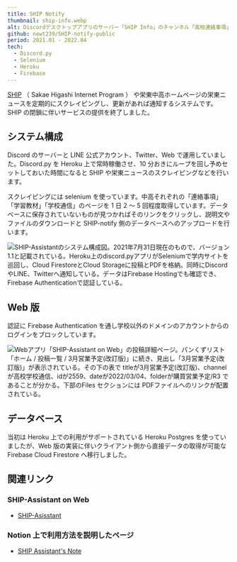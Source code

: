 ```yaml
---
title: SHIP Notify
thumbnail: ship-info.webp
alt: Discordデスクトップアプリのサーバー「SHIP Info」のチャンネル「高校連絡事項」を表示したスクリーンショット。左側のナビゲーションにはカテゴリー別チャンネルが並び、メッセージエリアにはBOT「SHIP-Assistant」が「高校1年 日帰り校外学習の目的地変更について」や「第42回 卒業証書授与式 ライブ配信」など学内連絡をカード形式で投稿している。
github: newt239/SHIP-notify-public
period: 2021.01 - 2022.04
tech:
  - Discord.py
  - Selenium
  - Heroku
  - Firebase
---
```


<a href="https://ship.sakae-higashi.jp/" target="_blank">SHIP</a> （ Sakae Higashi Internet Program ） や栄東中高ホームページの栄東ニュースを定期的にスクレイピングし、更新があれば通知するシステムです。SHIP の閉鎖に伴いサービスの提供を終了しました。

<!--more-->

## システム構成

Discord のサーバーと LINE 公式アカウント、Twitter、Web で運用していました。Discord.py を Heroku 上で常時稼働させ、10 分おきにループを回し予めセットしておいた時間になると SHIP や栄東ニュースのスクレイピングなどを行います。

スクレイピングには selenium を使っています。中高それぞれの「連絡事項」「学習教材」「学校通信」のページを 1 日 2 ～ 5 回程度取得しています。データベースに保存されていないものが見つかればそのリンクをクリックし、説明文やファイルのダウンロードと SHIP-notify 側のデータベースへのアップロードを行います。

![SHIP-Assistantのシステム構成図。2021年7月31日現在のもので、バージョン1.1と記載されている。Heroku上のdiscord.pyアプリがSeleniumで学内サイトを巡回し、Cloud FirestoreとCloud Storageに投稿とPDFを格納。同時にDiscordやLINE、Twitterへ通知している。データはFirebase Hostingでも確認でき、Firebase Authenticationで認証している。](/images/ship-assistant-system-map.webp)

## Web 版

認証に Firebase Authentication を通し学校以外のドメインのアカウントからのログインをブロックしています。

![Webアプリ「SHIP-Assistant on Web」の投稿詳細ページ。パンくずリスト「ホーム / 投稿一覧 / 3月営業予定(改訂版)」に続き、見出し「3月営業予定(改訂版)」が表示されている。その下の表で titleが3月営業予定(改訂版)、channelが高校学校通信、idが2559、dateが2022/03/04、folderが購買営業予定/R3 であることが分かる。下部のFiles セクションには PDFファイルへのリンクが配置されている。](/images/ship-assistant-web.webp)

## データベース

当初は Heroku 上での利用がサポートされている Heroku Postgres を使っていましたが、Web 版の実装に伴いクライアント側から直接データの取得が可能な Firebase Cloud Firestore へ移行しました。

## 関連リンク

### SHIP-Assistant on Web

- <a href="https://ship-assistant.web.app/" target="_blank">SHIP-Asisstant</a>

### Notion 上で利用方法を説明したページ

- <a href="https://www.notion.so/newt-house/SHIP-Assistant-s-Note-c599cf2125364a80920b0447f76d717a" target="_blank">SHIP Assistant's Note</a>
